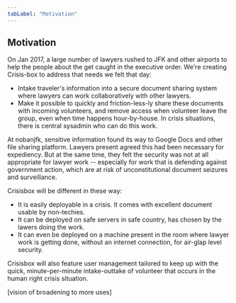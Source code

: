 ```yaml
---
tabLabel: "Motivation"
---
```


## Motivation

On Jan 2017, a large number of lawyers rushed to JFK and other airports to help the people about the get caught in the executive order. We're creating Crisis-box to address that needs we felt that day:


* Intake traveler's information into a secure document sharing system where lawyers can work collaboratively with other lawyers.
* Make it possible to quickly and friction-less-ly share these documents with incoming volunteers, and remove access when volunteer leave the group, even when time happens hour-by-house. In crisis situations, there is central sysadmin who can do this work.

At nobanjfk, sensitive information found its way to Google Docs and other file sharing platform. Lawyers present agreed this had been necessary for expediency. But at the same time, they felt the security was not at all appropriate for lawyer work -- especially for work that is defending against government action, which are at risk of unconstitutional document seizures and surveillance.

Crisisbox will be different in these way:

* It is easily deployable in a crisis. It comes with excellent document usable by non-techies.
* It can be deployed on safe servers in safe country, has chosen by the lawers doing the work.
* It can even be deployed on a machine present in the room where lawyer work is getting done, without an internet connection, for air-glap level security.

Crisisbox will also feature user management tailored to keep up with the quick, minute-per-minute intake-outtake of volunteer that occurs in the human right crisis situation.

[vision of broadening to more uses]
